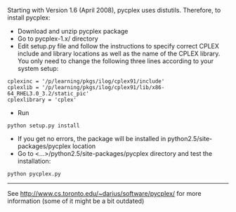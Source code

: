 Starting with Version 1.6 (April 2008), pycplex uses distutils. Therefore, to install pycplex:
  * Download and unzip pycplex package
  * Go to pycplex-1.x/ directory
  * Edit setup.py file and follow the instructions to specify correct CPLEX include and library locations as well as the name of the CPLEX library. You only need to change the following three lines according to your system setup:
```
cplexinc = '/p/learning/pkgs/ilog/cplex91/include'
cplexlib = '/p/learning/pkgs/ilog/cplex91/lib/x86-64_RHEL3.0_3.2/static_pic'
cplexlibrary = 'cplex'
```
  * Run
```
python setup.py install
```
  * If you get no errors, the package will be installed in python2.5/site-packages/pycplex location
  * Go to <...>/python2.5/site-packages/pycplex directory and test the installation:
```
python pycplex.py
```
---
See http://www.cs.toronto.edu/~darius/software/pycplex/ for more information (some of it might be a bit outdated)